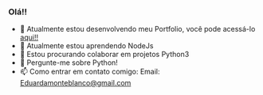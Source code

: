 ### Olá!!

- 🔭 Atualmente estou desenvolvendo meu Portfolio, você pode acessá-lo [aqui!!](https://eduarda-monteblanco.github.io/portfolio/)
- 🌱 Atualmente estou aprendendo NodeJs
- 👯 Estou procurando colaborar em projetos Python3
- 💬 Pergunte-me sobre Python!
- 📫 Como entrar em contato comigo: Email: Eduardamonteblanco@gmail.com

